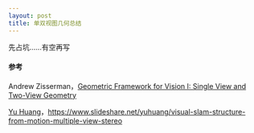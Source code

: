 ```yaml
---
layout: post
title: 单双视图几何总结
---
```


先占坑……有空再写

#### 参考

Andrew Zisserman，[Geometric Framework for Vision I: Single View and Two-View Geometry](http://homepages.inf.ed.ac.uk/rbf/CVonline/LOCAL_COPIES/EPSRC_SSAZ/epsrc_ssaz.html)

[Yu Huang](https://sites.google.com/site/yorkyuhuang/)，https://www.slideshare.net/yuhuang/visual-slam-structure-from-motion-multiple-view-stereo
